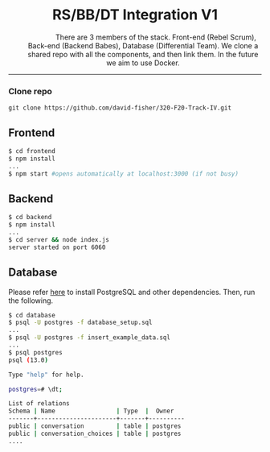 <center><h1>RS/BB/DT Integration V1</h1></center>

<center style="margin-left: 2rem">
&nbsp;&nbsp;&nbsp;&nbsp;&nbsp;&nbsp;&nbsp;&nbsp;&nbsp;&nbsp;&nbsp;&nbsp;
There are 3 members of the stack. Front-end (Rebel Scrum), Back-end (Backend Babes), Database (Differential Team). We clone a shared repo with all the components, and then link them. In the future we aim to use Docker.</center>

---
### Clone repo

```
git clone https://github.com/david-fisher/320-F20-Track-IV.git
```


## Frontend


```bash
$ cd frontend
$ npm install
...
$ npm start #opens automatically at localhost:3000 (if not busy)
```

## Backend


```bash
$ cd backend
$ npm install
...
$ cd server && node index.js
server started on port 6060
```

## Database

Please refer [here](https://github.com/david-fisher/320-F20-Track-II/blob/master/README.md) to install PostgreSQL and other dependencies. Then, run the following.

```bash
$ cd database
$ psql -U postgres -f database_setup.sql
...
$ psql -U postgres -f insert_example_data.sql
...
$ psql postgres
psql (13.0)

Type "help" for help.

postgres=# \dt;

List of relations
Schema | Name                 | Type  |  Owner
-------+----------------------+-------+----------
public | conversation         | table | postgres
public | conversation_choices | table | postgres
....
```

